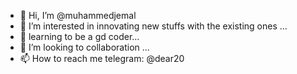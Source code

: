 - 👋 Hi, I’m @muhammedjemal
- 👀 I’m interested in innovating new stuffs with the existing ones ...
- 🌱 learning to be a gd coder...
- 💞️ I’m looking to collaboration ...
- 📫 How to reach me telegram: @dear20

<!---
muhammedjemal/muhammedjemal is a ✨ special ✨ repository because its `README.md` (this file) appears on your GitHub profile.
You can click the Preview link to take a look at your changes.
--->
